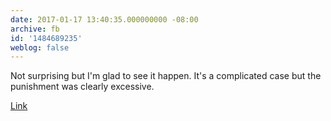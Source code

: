 ```yaml
---
date: 2017-01-17 13:40:35.000000000 -08:00
archive: fb
id: '1484689235'
weblog: false
---
```


Not surprising but I'm glad to see it happen. It's a complicated case but the punishment was clearly excessive. 

[Link](https://mobile.nytimes.com/2017/01/17/us/politics/obama-commutes-bulk-of-chelsea-mannings-sentence.html)
